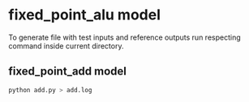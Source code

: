# fixed_point_alu model

To generate file with test inputs and reference outputs run respecting command inside current directory.

## fixed_point_add model

```bash
python add.py > add.log
```
